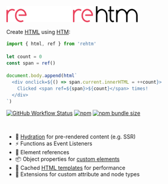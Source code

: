 <img src="logo-dark.svg#gh-dark-mode-only" height="42px"/>
<img src="logo-light.svg#gh-light-mode-only" height="42px"/>

Create [HTML](https://en.wikipedia.org/wiki/HTML) using [HTM](https://github.com/developit/htm):

```js
import { html, ref } from 'rehtm'

let count = 0
const span = ref()

document.body.append(html`
  <div onclick=${() => span.current.innerHTML = ++count}>
    Clicked <span ref=${span}>${count}</span> times!
  </div>
`)
```

[![GitHub Workflow Status](https://img.shields.io/github/actions/workflow/status/loreanvictor/rehtm/coverage.yml?label=&style=flat-square)](https://github.com/loreanvictor/rehtm/actions/workflows/coverage.yml)
[![npm](https://img.shields.io/npm/v/rehtm?color=black&label=&style=flat-square)](https://www.npmjs.com/package/rehtm)
[![npm bundle size](https://img.shields.io/bundlephobia/minzip/rehtm?color=black&label=&style=flat-square)](https://bundlephobia.com/package/rehtm@latest)

<br>

- 🧬 [Hydration](https://en.wikipedia.org/wiki/Hydration_(web_development)) for pre-rendered content (e.g. SSR)
- ⚡ Functions as Event Listeners
- 🔗 Element references
- 📦 Object properties for [custom elements](https://developer.mozilla.org/en-US/docs/Web/Web_Components/Using_custom_elements)
- 🚀 Cached [HTML templates](https://www.w3schools.com/tags/tag_template.asp) for performance
- 🧩 Extensions for custom attribute and node types
